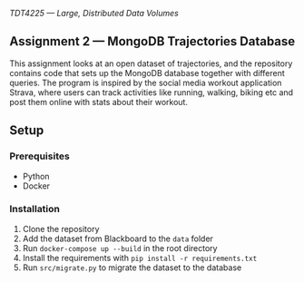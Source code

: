 _TDT4225 — Large, Distributed Data Volumes_

## Assignment 2 — MongoDB Trajectories Database

This assignment looks at an open dataset of trajectories, and the repository contains code that sets up the MongoDB database together with different queries. The program is inspired by the social media workout application Strava, where users can track activities like running, walking, biking etc and post them online with stats about their workout.

## Setup

### Prerequisites

- Python
- Docker

### Installation

1. Clone the repository
2. Add the dataset from Blackboard to the `data` folder
3. Run `docker-compose up --build` in the root directory
4. Install the requirements with `pip install -r requirements.txt`
5. Run `src/migrate.py` to migrate the dataset to the database
